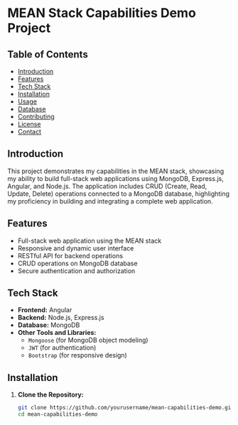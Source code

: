 # MEAN Stack Capabilities Demo Project

## Table of Contents
- [Introduction](#introduction)
- [Features](#features)
- [Tech Stack](#tech-stack)
- [Installation](#installation)
- [Usage](#usage)
- [Database](#database)
- [Contributing](#contributing)
- [License](#license)
- [Contact](#contact)

## Introduction
This project demonstrates my capabilities in the MEAN stack, showcasing my ability to build full-stack web applications using MongoDB, Express.js, Angular, and Node.js. The application includes CRUD (Create, Read, Update, Delete) operations connected to a MongoDB database, highlighting my proficiency in building and integrating a complete web application.

## Features
- Full-stack web application using the MEAN stack
- Responsive and dynamic user interface
- RESTful API for backend operations
- CRUD operations on MongoDB database
- Secure authentication and authorization

## Tech Stack
- **Frontend:** Angular
- **Backend:** Node.js, Express.js
- **Database:** MongoDB
- **Other Tools and Libraries:**
  - `Mongoose` (for MongoDB object modeling)
  - `JWT` (for authentication)
  - `Bootstrap` (for responsive design)

## Installation
1. **Clone the Repository:**
   ```sh
   git clone https://github.com/yourusername/mean-capabilities-demo.git
   cd mean-capabilities-demo
